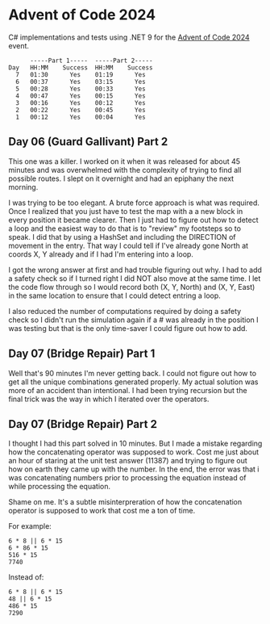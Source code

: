 # Advent of Code 2024

C# implementations and tests using .NET 9 for the
[Advent of Code 2024](https://adventofcode.com/2024/) event.

```text
      -----Part 1-----  -----Part 2-----
Day   HH:MM    Success  HH:MM    Success
  7   01:30      Yes    01:19      Yes
  6   00:37      Yes    03:15      Yes
  5   00:28      Yes    00:33      Yes
  4   00:47      Yes    00:15      Yes
  3   00:16      Yes    00:12      Yes
  2   00:22      Yes    00:45      Yes
  1   00:12      Yes    00:04      Yes
```

## Day 06 (Guard Gallivant) Part 2
This one was a killer.  I worked on it when it was released
for about 45 minutes and was overwhelmed with the complexity of trying to find all
possible routes.  I slept on it overnight and had an epiphany the next morning.

I was trying to be too elegant.  A brute force approach is what was required.
Once I realized that you just have to test the map with a a new block in every
position it became clearer.  Then I just had to figure out how to detect a
loop and the easiest way to do that is to "review" my footsteps so to speak.
I did that by using a HashSet and including the DIRECTION of movement in the entry.
That way I could tell if I've already gone North at coords X, Y already and if I
had I'm entering into a loop.

I got the wrong answer at first and had trouble figuring out why.  I had to add
a safety check so if I turned right I did NOT also move at the same time.  I let
the code flow through so I would record both (X, Y, North) and (X, Y, East)
in the same location to ensure that I could detect entring a loop.

I also reduced the number of computations required by doing a safety check so I
didn't run the simulation again if a # was already in the position I was testing
but that is the only time-saver I could figure out how to add.

## Day 07 (Bridge Repair) Part 1
Well that's 90 minutes I'm never getting back.  I could not figure out how to
get all the unique combinations generated properly.  My actual solution was more
of an accident than intentional.  I had been trying recursion but the final
trick was the way in which I iterated over the operators.

## Day 07 (Bridge Repair) Part 2
I thought I had this part solved in 10 minutes.  But I made a mistake regarding how
the concatenating operator was supposed to work.  Cost me just about an hour of
staring at the unit test answer (11387) and trying to figure out how on earth they
came up with the number.  In the end, the error was that i was concatenating numbers
prior to processing the equation instead of while processing the equation.

Shame on me.  It's a subtle misinterpreration of how the concatenation operator
is supposed to work that cost me a ton of time.

For example:

```
6 * 8 || 6 * 15
6 * 86 * 15
516 * 15
7740
```

Instead of:

```
6 * 8 || 6 * 15
48 || 6 * 15
486 * 15
7290
```
